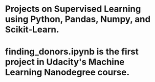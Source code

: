 # Projects on Supervised Learning using Python, Pandas, Numpy, and Scikit-Learn.
# finding_donors.ipynb is the first project in Udacity's Machine Learning Nanodegree course.
